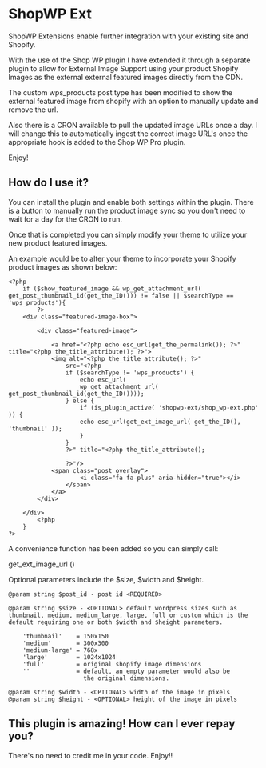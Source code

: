 ShopWP Ext
=========================

ShopWP Extensions enable further integration with your existing site and Shopify. 

With the use of the Shop WP plugin I have extended it through a separate plugin to allow for External Image Support using your product Shopify Images as the external external featured images directly from the CDN.

The custom wps_products post type has been modified to show the external featured image from shopify with an option to manually update and remove the url.

Also there is a CRON available to pull the updated image URLs once a day. I will change this to automatically ingest the correct image URL's once the appropriate hook is added to the Shop WP Pro plugin. 

Enjoy!

## How do I use it?

You can install the plugin and enable both settings within the plugin. There is a button to manually run the product image sync so you don't need to wait for a day for the CRON to run.

Once that is completed you can simply modify your theme to utilize your new product featured images.

An example would be to alter your theme to incorporate your Shopify product images as shown below:

    <?php
        if ($show_featured_image && wp_get_attachment_url( get_post_thumbnail_id(get_the_ID())) != false || $searchType == 'wps_products'){
            ?>
        <div class="featured-image-box">

            <div class="featured-image">
                
                <a href="<?php echo esc_url(get_the_permalink()); ?>" title="<?php the_title_attribute(); ?>">
                <img alt="<?php the_title_attribute(); ?>"
                    src="<?php 
                    if ($searchType != 'wps_products') {
                        echo esc_url(
                        wp_get_attachment_url( get_post_thumbnail_id(get_the_ID())));
                    } else {
                        if (is_plugin_active( 'shopwp-ext/shop_wp-ext.php' )) {
                        echo esc_url(get_ext_image_url( get_the_ID(), 'thumbnail' ));
                        }
                    }
                    ?>" title="<?php the_title_attribute(); 
                    
                    ?>"/>
                <span class="post_overlay">
                        <i class="fa fa-plus" aria-hidden="true"></i>
                    </span>
                </a>
            </div>
            
        </div>
            <?php
        }
    ?>


A convenience function has been added so you can simply call:

get_ext_image_url (<WITH YOUR POST ID>)

Optional parameters include the $size, $width and $height.

    @param string $post_id - post id <REQUIRED>

	@param string $size - <OPTIONAL> default wordpress sizes such as thumbnail, medium, medium_large, large, full or custom which is the default requiring one or both $width and $height parameters.

        'thumbnail'    = 150x150
        'medium'       = 300x300
        'medium-large' = 768x
        'large'        = 1024x1024
        'full'         = original shopify image dimensions
        ''             = default, an empty parameter would also be
                         the original dimensions.

	@param string $width - <OPTIONAL> width of the image in pixels 
	@param string $height - <OPTIONAL> height of the image in pixels

## This plugin is amazing! How can I ever repay you?
There's no need to credit me in your code. Enjoy!!